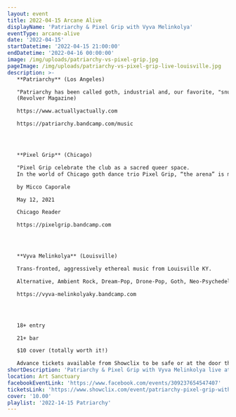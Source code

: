 ```yaml
---
layout: event
title: 2022-04-15 Arcane Alive
displayName: 'Patriarchy & Pixel Grip with Vyva Melinkolya'
eventType: arcane-alive
date: '2022-04-15'
startDatetime: '2022-04-15 21:00:00'
endDatetime: '2022-04-16 00:00:00'
image: /img/uploads/patriarchy-vs-pixel-grip.jpg
pageImage: /img/uploads/patriarchy-vs-pixel-grip-live-louisville.jpg
description: >-
   **Patriarchy** (Los Angeles)

   "Patriarchy has been called goth, industrial and, our favorite, "snuff metal." However you choose to describe the project, the fact remains: Patriarchy is Actually Huizenga. The musician, performance artist and provocateur is joined live by two male ex-models, whom Huizenga claims she met through two different junk removal and disposal services: "As soon as they tried my stiletto heels on, they were in," she says. "A Cinderella story with an extra 10 inches and a lot more chain."
   (Revolver Magazine)

   https://www.actuallyactually.com

   https://patriarchy.bandcamp.com/music




   **Pixel Grip** (Chicago)

   "Pixel Grip celebrate the club as a sacred queer space.
   In the world of Chicago goth dance trio Pixel Grip, “the arena” is more than a literal venue where spectators gather to delight in competition—it refers to any context our society envisions as a zero-sum game, where no one can win without someone else losing. The band’s sophomore album, Arena, proposes the club as a sanctuary."

   by Micco Caporale

   May 12, 2021

   Chicago Reader

   https://pixelgrip.bandcamp.com




   **Vyva Melinkolya** (Louisville)

   Trans-fronted, aggressively ethereal music from Louisville KY.

   Alternative, Ambient Rock, Dream-Pop, Drone-Pop, Goth, Neo-Psychedelia, Noise-Pop, Psychedelic-Rock, Shoegaze, Slowcore, Transgender.

   https://vyva-melinkolyaky.bandcamp.com




   18+ entry

   21+ bar

   $10 cover (totally worth it!)

   Advance tickets available from Showclix to be safe or at the door the day of show.
shortDescription: 'Patriarchy & Pixel Grip with Vyva Melinkolya live at Art Sanctuary'
location: Art Sanctuary
facebookEventLink: 'https://www.facebook.com/events/309237654547407'
ticketsLink: 'https://www.showclix.com/event/patriarchy-pixel-grip-with-vyva-melinkolya'
cover: '10.00'
playlist: '2022-14-15 Patriarchy'
---
```

